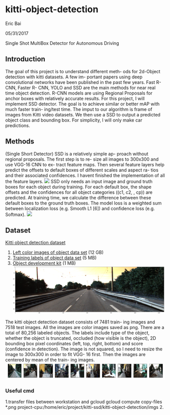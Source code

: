 # kitti-object-detection
Eric Bai

05/31/2017

Single Shot MultiBox Detector for Autonomous Driving

## Introduction

The goal of this project is to understand different meth- ods for 2d-Object detection with kitti datasets. A few im- portant papers using deep convolutional networks have been published in the past few years. Fast R-CNN, Faster R- CNN, YOLO and SSD are the main methods for near real time object detection. R-CNN models are using Regional Proposals for anchor boxes with relatively accurate results. For this project, I will implement SSD detector. The goal is to achieve similar or better mAP with much faster train- ing/test time. The imput to our algorithm is frame of images from Kitti video datasets. We then use a SSD to output a predicted object class and bounding box. For simplicity, I will only make car predictions.

## Methods

(Single Short Detector) SSD is a relatively simple ap- proach without regional proposals. The first step is to re- size all images to 300x300 and use VGG-16 CNN to ex- tract feature maps. Then several feature layers help predict the offsets to default boxes of different scales and aspect ra- tios and their associated confidences. I havent finished the implementation of all the feature layers.
![](imgs/ssg.png)
SSD only needs an input image and ground truth boxes for each object during training. For each default box, the shape offsets and the confidences for all object categories ((c1, c2, , cp)) are predicted. At training time, we calculate the difference between these default boxes to the ground truth boxes. The model loss is a weighted sum between localization loss (e.g. Smooth L1 [6]) and confidence loss (e.g. Softmax).
![](loss_func.png)
## Dataset

[Kitti object detection dataset](http://www.cvlibs.net/datasets/kitti/eval_object.php)
1. [Left color images of object data set](http://www.cvlibs.net/download.php?file=data_object_image_2.zip) (12 GB)
2. [Training labels of object data set](http://www.cvlibs.net/download.php?file=data_object_label_2.zip) (5 MB)
3. [Object development kit](http://kitti.is.tue.mpg.de/kitti/devkit_object.zip) (1 MB)
![](imgs/pre_process_image.png)

The kitti object detection dataset consists of 7481 train- ing images and 7518 test images. All the images are color images saved as png. There are a total of 80,256 labeled objects. The labels include type of the object, whether the object is truncated, occluded (how visible is the object), 2D bounding box pixel coordinates (left, top, right, bottom) and score (confidence in detection). The image is not squared, so I need to resize the image to 300x300 in order to fit VGG- 16 first. Then the images are centered by mean of the train- ing images.
![](imgs/resized_img.png)
### Useful cmd

1.transfer files between workstation and gcloud
gcloud compute copy-files *.png project-cpu:/home/eric/project/kitti-ssd/kitti-object-detection/imgs
2. 
